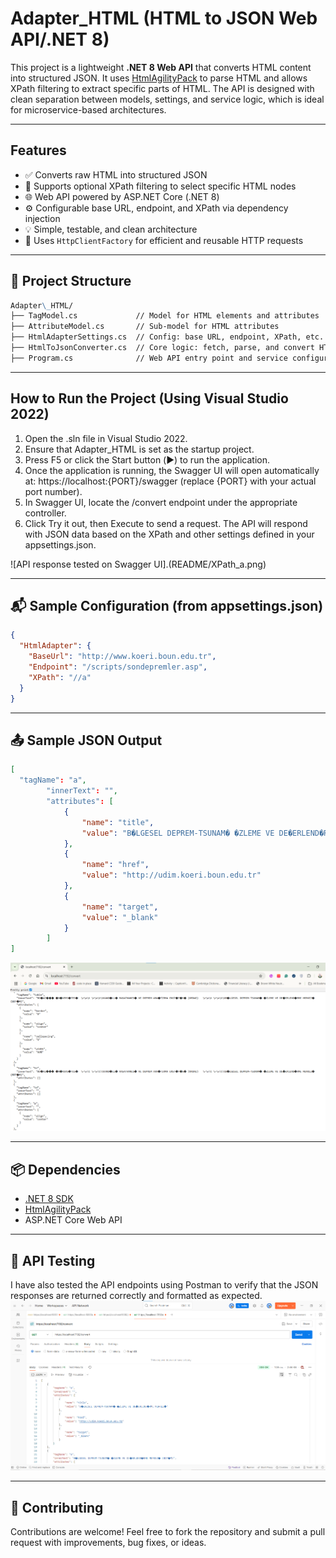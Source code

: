 # Adapter_HTML (HTML to JSON Web API/.NET 8)


This project is a lightweight **.NET 8 Web API** that converts HTML content into structured JSON. It uses [HtmlAgilityPack](https://html-agility-pack.net/) to parse HTML and allows XPath filtering to extract specific parts of HTML. The API is designed with clean separation between models, settings, and service logic, which is ideal for microservice-based architectures.

---

## Features

- ✅ Converts raw HTML into structured JSON
- 🔎 Supports optional XPath filtering to select specific HTML nodes
- 🌐 Web API powered by ASP.NET Core (.NET 8)
- ⚙️ Configurable base URL, endpoint, and XPath via dependency injection
- 💡 Simple, testable, and clean architecture
- 🧩 Uses `HttpClientFactory` for efficient and reusable HTTP requests

---

## 📁 Project Structure
```markdown
Adapter\_HTML/
├── TagModel.cs             // Model for HTML elements and attributes
├── AttributeModel.cs       // Sub-model for HTML attributes
├── HtmlAdapterSettings.cs  // Config: base URL, endpoint, XPath, etc.
├── HtmlToJsonConverter.cs  // Core logic: fetch, parse, and convert HTML
├── Program.cs              // Web API entry point and service configuration

```

---

## How to Run the Project (Using Visual Studio 2022)

1. Open the .sln file in Visual Studio 2022.
2. Ensure that Adapter_HTML is set as the startup project.
3. Press F5 or click the Start button (▶️) to run the application.
4. Once the application is running, the Swagger UI will open automatically at:
https://localhost:{PORT}/swagger (replace {PORT} with your actual port number).
5. In Swagger UI, locate the /convert endpoint under the appropriate controller.
6. Click Try it out, then Execute to send a request.
The API will respond with JSON data based on the XPath and other settings defined in your appsettings.json.

![API response tested on Swagger UI].(README/XPath_a.png)

---

## 📬 Sample Configuration (from appsettings.json)

```json
{
  "HtmlAdapter": {
    "BaseUrl": "http://www.koeri.boun.edu.tr",
    "Endpoint": "/scripts/sondepremler.asp",
    "XPath": "//a"
  }
}
```

---

## 📤 Sample JSON Output

```json
[
  "tagName": "a",
        "innerText": "",
        "attributes": [
            {
                "name": "title",
                "value": "B�LGESEL DEPREM-TSUNAM� �ZLEME VE DE�ERLEND�RME MERKEZ�"
            },
            {
                "name": "href",
                "value": "http://udim.koeri.boun.edu.tr"
            },
            {
                "name": "target",
                "value": "_blank"
            }
        ]
]
```
![API response tested using the /convert endpoint](README/XPath_null.png)

---

## 📦 Dependencies

* [.NET 8 SDK](https://dotnet.microsoft.com/en-us/download/dotnet/8.0)
* [HtmlAgilityPack](https://www.nuget.org/packages/HtmlAgilityPack)
* ASP.NET Core Web API

---
## 🧪 API Testing

I have also tested the API endpoints using Postman to verify that the JSON responses are returned correctly and formatted as expected.
![Postman Request and Response](README/Postman_a.png)

---
## 🤝 Contributing

Contributions are welcome! Feel free to fork the repository and submit a pull request with improvements, bug fixes, or ideas.
